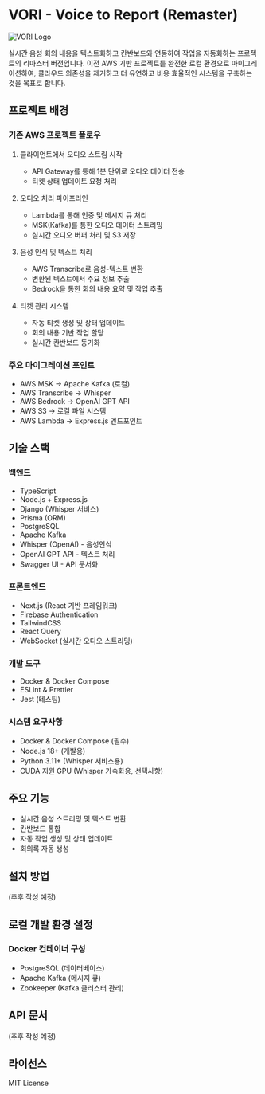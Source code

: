 # VORI - Voice to Report (Remaster)

![VORI Logo](https://raw.githubusercontent.com/nampaca123/Vori_Reborn/main/voriLogo.png)

실시간 음성 회의 내용을 텍스트화하고 칸반보드와 연동하여 작업을 자동화하는 프로젝트의 리마스터 버전입니다.
이전 AWS 기반 프로젝트를 완전한 로컬 환경으로 마이그레이션하여, 클라우드 의존성을 제거하고 더 유연하고 비용 효율적인 시스템을 구축하는 것을 목표로 합니다.

## 프로젝트 배경

### 기존 AWS 프로젝트 플로우
1. 클라이언트에서 오디오 스트림 시작
   - API Gateway를 통해 1분 단위로 오디오 데이터 전송
   - 티켓 상태 업데이트 요청 처리

2. 오디오 처리 파이프라인
   - Lambda를 통해 인증 및 메시지 큐 처리
   - MSK(Kafka)를 통한 오디오 데이터 스트리밍
   - 실시간 오디오 버퍼 처리 및 S3 저장

3. 음성 인식 및 텍스트 처리
   - AWS Transcribe로 음성-텍스트 변환
   - 변환된 텍스트에서 주요 정보 추출
   - Bedrock을 통한 회의 내용 요약 및 작업 추출

4. 티켓 관리 시스템
   - 자동 티켓 생성 및 상태 업데이트
   - 회의 내용 기반 작업 할당
   - 실시간 칸반보드 동기화

### 주요 마이그레이션 포인트
- AWS MSK → Apache Kafka (로컬)
- AWS Transcribe → Whisper
- AWS Bedrock → OpenAI GPT API
- AWS S3 → 로컬 파일 시스템
- AWS Lambda → Express.js 엔드포인트

## 기술 스택

### 백엔드
- TypeScript
- Node.js + Express.js
- Django (Whisper 서비스)
- Prisma (ORM)
- PostgreSQL
- Apache Kafka
- Whisper (OpenAI) - 음성인식
- OpenAI GPT API - 텍스트 처리
- Swagger UI - API 문서화

### 프론트엔드
- Next.js (React 기반 프레임워크)
- Firebase Authentication
- TailwindCSS
- React Query
- WebSocket (실시간 오디오 스트리밍)

### 개발 도구
- Docker & Docker Compose
- ESLint & Prettier
- Jest (테스팅)

### 시스템 요구사항
- Docker & Docker Compose (필수)
- Node.js 18+ (개발용)
- Python 3.11+ (Whisper 서비스용)
- CUDA 지원 GPU (Whisper 가속화용, 선택사항)

## 주요 기능
- 실시간 음성 스트리밍 및 텍스트 변환
- 칸반보드 통합
- 자동 작업 생성 및 상태 업데이트
- 회의록 자동 생성

## 설치 방법
(추후 작성 예정)

## 로컬 개발 환경 설정
### Docker 컨테이너 구성
- PostgreSQL (데이터베이스)
- Apache Kafka (메시지 큐)
- Zookeeper (Kafka 클러스터 관리)

## API 문서
(추후 작성 예정)

## 라이선스
MIT License
